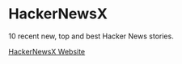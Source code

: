 # HackerNewsX

10 recent new, top and best Hacker News stories.

[HackerNewsX Website](https://abhaydgarg.github.io/HackerNewsX/#new)
